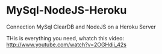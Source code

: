 MySql-NodeJS-Heroku
===================

Connection MySql ClearDB and NodeJS on a Heroku Server

THis is everything you need, whatch this video: http://www.youtube.com/watch?v=2OGHdii_42s
